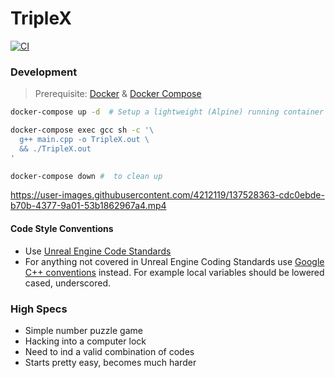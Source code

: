 # TripleX

[![CI][ci_badge]][ci_link]

### Development
> Prerequisite: [Docker](https://www.docker.com/) & [Docker Compose](https://docs.docker.com/compose/)

```bash
docker-compose up -d  # Setup a lightweight (Alpine) running container with g++

docker-compose exec gcc sh -c '\
  g++ main.cpp -o TripleX.out \
  && ./TripleX.out
'

docker-compose down #  to clean up
```


https://user-images.githubusercontent.com/4212119/137528363-cdc0ebde-b70b-4377-9a01-53b1862967a4.mp4



#### Code Style Conventions
- Use [Unreal Engine Code Standards](https://docs.unrealengine.com/4.27/en-US/ProductionPipelines/DevelopmentSetup/CodingStandard/)
- For anything not covered in Unreal Engine Coding Standards use [Google C++ conventions](https://google.github.io/styleguide/cppguide.html) instead. For example local variables should be lowered cased, underscored.

### High Specs
- Simple number puzzle game
- Hacking into a computer lock
- Need to ind a valid combination of codes
- Starts pretty easy, becomes much harder



[ci_badge]: https://github.com/rdok/triple-x-game/actions/workflows/ci.yml/badge.svg
[ci_link]: https://github.com/rdok/triple-x-game/actions/workflows/ci.yml
